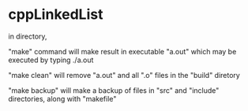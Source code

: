 # cppLinkedList

in directory,

"make" command will make result in executable "a.out" which may be executed by typing ./a.out

"make clean" will remove "a.out" and all ".o" files in the "build" diretory

"make backup" will make a backup of files in "src" and "include" directories, along with "makefile"
